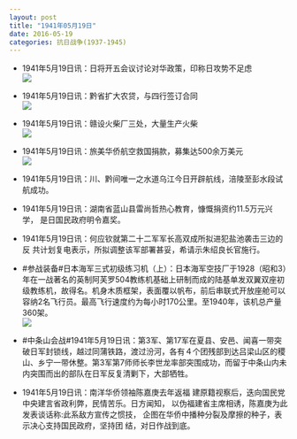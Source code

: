 ```yaml
---
layout: post
title: "1941年05月19日"
date: 2016-05-19
categories: 抗日战争(1937-1945)
---
```


<meta name="referrer" content="no-referrer" />

- 1941年5月19日讯：日将开五会议讨论对华政策，印称日攻势不足虑 <br/><img src="https://ww4.sinaimg.cn/large/aca367d8jw1f4139ltupnj205l0ck0ue.jpg" />

- 1941年5月19日讯：黔省扩大农贷，与四行签订合同 <br/><img src="https://ww3.sinaimg.cn/large/aca367d8jw1f411j2rlehj207u06zt9i.jpg" />

- 1941年5月19日讯：赣设火柴厂三处，大量生产火柴 <br/><img src="https://ww4.sinaimg.cn/large/aca367d8jw1f40zt6u2h9j206306zt9b.jpg" />

- 1941年5月19日讯：旅美华侨航空救国捐款，募集达500余万美元 <br/><img src="https://ww2.sinaimg.cn/large/aca367d8jw1f40y2ebxkxj2096070ab1.jpg" />

- 1941年5月19日讯：川、黔间唯一之水道乌江今日开辟航线，涪陵至彭水段试航成功。 

- 1941年5月19日讯：湖南省蓝山县雷尚哲热心教育，慷慨捐资约11.5万元兴学， 是日国民政府明令嘉奖。 

- 1941年5月19日讯：何应钦就第二十二军军长高双成所拟进犯盐池袭击三边的反 共计划复电表示，所拟调整该军部署甚妥，希请示朱绍良长官施行。 

- #参战装备#日本海军三式初级练习机（上）：日本海军空技厂于1928（昭和3）年在一战著名的英制阿芙罗504教练机基础上研制而成的陆基单发双翼双座初级教练机，故得名。机身木质框架，表面覆以帆布，前后串联式开放座舱可以容纳2名飞行员。最高飞行速度约为每小时170公里。至1940年，该机总产量360架。 <br/><img src="https://ww4.sinaimg.cn/large/aca367d8jw1f40gq7f0psj20go0vdaeq.jpg" />

- #中条山会战#1941年5月19日讯：第3军、第17军在夏县、安邑、闻喜一带突破日军封锁线，越过同蒲铁路，渡过汾河，各有４个团残部到达吕梁山区的稷山、乡宁一带休整。第3军第7师师长李世龙率部突围成功，而留于中条山内未内突围而出的部队在日军反复清剿下，大部牺牲。 

- 1941年5月19日讯：南洋华侨领袖陈嘉庚去年返福 建原籍视察后，迭向国民党中央建言省政利弊，民情苦乐。日方闻知， 以伪福建省主席相诱，陈嘉庚为此发表谈话称:此系敌方宣传之惯技， 企图在华侨中播种分裂及摩擦的种子，表示决心支持国民政府，坚持团 结，对日作战到底。 

